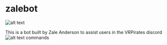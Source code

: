 # zalebot
![alt text](https://raw.githubusercontent.com/Uncraftablecreeper/zalebot/master/Logo.png)

This is a bot built by Zale Anderson to assist users in the VRPirates discord 
![alt text](https://raw.githubusercontent.com/Uncraftablecreeper/zalebot/master/BotCommands.png)
commands
